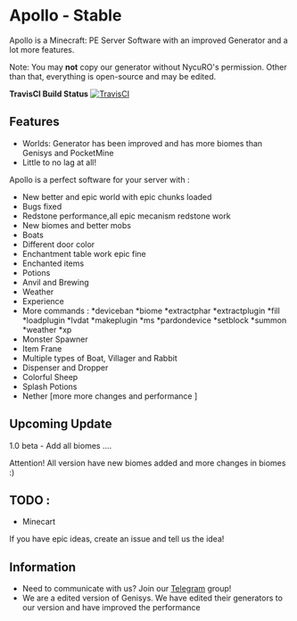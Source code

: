 # Apollo - Stable
Apollo is a Minecraft: PE Server Software with an improved Generator and a lot more features. 

Note: You may **not** copy our generator without NycuRO's permission. Other than that, everything is open-source and may be edited.

**TravisCI Build Status** [![TravisCI](https://travis-ci.org/NycuRO/Apollo.svg?branch=master)](https://travis-ci.org/NycuRO/Apollo "TravisCI Build Status")

## Features

- Worlds: Generator has been improved and has more biomes than Genisys and PocketMine
- Little to no lag at all!

Apollo is a perfect software for your server with :

 - New better and epic world with epic chunks loaded
 - Bugs fixed
 - Redstone performance,all epic mecanism redstone work
 - New biomes and better mobs
 - Boats
 - Different door color
 - Enchantment table work epic fine
 - Enchanted items
 - Potions
 - Anvil and Brewing
 - Weather
 - Experience
 - More commands :
 *deviceban
 *biome
 *extractphar
 *extractplugin
 *fill
 *loadplugin
 *lvdat
 *makeplugin
 *ms
 *pardondevice
 *setblock
 *summon
 *weather
 *xp
 - Monster Spawner
 - Item Frane
 - Multiple types of Boat, Villager and Rabbit
 - Dispenser and Dropper
 - Colorful Sheep
 - Splash Potions 
 - Nether [more more changes and performance ]


## Upcoming Update

1.0 beta - Add all biomes
 ....

Attention! All version have new biomes added and more changes in biomes :)
 
## TODO :

- Minecart

 If you have epic ideas, create an issue and tell us the idea!
 
## Information

- Need to communicate with us? Join our [Telegram](https://telegram.me/joinchat/Ca8L9T9P01PtR1bOEwtxuw) group!
- We are a edited version of Genisys. We have edited their generators to our version and have improved the performance
